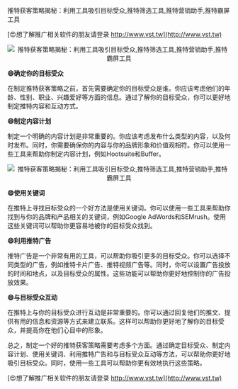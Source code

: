 推特获客策略揭秘：利用工具吸引目标受众,推特筛选工具,推特营销助手,推特霸屏工具

[😍想了解推广相关软件的朋友请登录 http://www.vst.tw](http://www.vst.tw)

 <center><img src="https://vst.tw/MP4/tuiguang/png/5.png" alt="推特获客策略揭秘：利用工具吸引目标受众,推特筛选工具,推特营销助手,推特霸屏工具"></center>

**😄确定你的目标受众**

在制定推特获客策略之前，首先需要确定你的目标受众是谁。你应该考虑他们的年龄、性别、职业、兴趣爱好等方面的信息。通过了解你的目标受众，你可以更好地制定推特内容和互动方式。

**😄制定内容计划**

制定一个明确的内容计划是非常重要的。你应该考虑发布什么类型的内容，以及何时发布。同时，你需要确保你的内容与你的品牌形象和价值观相符。你可以使用一些工具来帮助你制定内容计划，例如Hootsuite和Buffer。

 <center><img src="https://vst.tw/MP4/tuiguang/png/3.png" alt="推特获客策略揭秘：利用工具吸引目标受众,推特筛选工具,推特营销助手,推特霸屏工具"></center>

**😄使用关键词**

在推特上寻找目标受众的一个好方法是使用关键词。你可以使用一些工具来帮助你找到与你的品牌和产品相关的关键词，例如Google AdWords和SEMrush。使用这些关键词可以帮助你更容易地被你的目标受众找到。

**😄利用推特广告**

推特广告是一个非常有用的工具，可以帮助你吸引更多的目标受众。你可以选择不同类型的广告，例如推特卡片广告、推特视频广告等。同时，你可以设置广告投放的时间和地点，以及目标受众的属性。这些功能可以帮助你更好地控制你的广告投放效果。

**😄与目标受众互动**

在推特上与你的目标受众进行互动是非常重要的。你可以通过回复他们的推文、提供有用的信息和资源等方式来建立联系。这样可以帮助你更好地了解你的目标受众，并提高你在他们心目中的形象。

总之，制定一个好的推特获客策略需要考虑多个方面。通过确定目标受众、制定内容计划、使用关键词、利用推特广告和与目标受众互动等方法，可以帮助你更好地吸引目标受众。同时，使用一些工具可以帮助你更有效地执行这些策略。

[😍想了解推广相关软件的朋友请登录 http://www.vst.tw](http://www.vst.tw)



